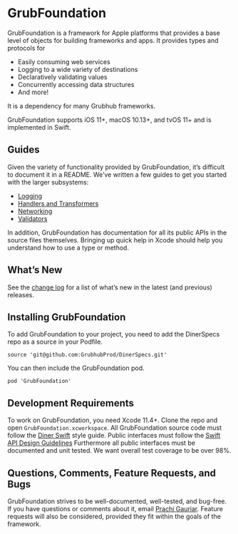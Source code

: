 # GrubFoundation


GrubFoundation is a framework for Apple platforms that provides a base level of objects for building
frameworks and apps. It provides types and protocols for

  - Easily consuming web services
  - Logging to a wide variety of destinations
  - Declaratively validating values
  - Concurrently accessing data structures
  - And more!

It is a dependency for many Grubhub frameworks.

GrubFoundation supports iOS 11+, macOS 10.13+, and tvOS 11+ and is implemented in Swift.

## Guides

Given the variety of functionality provided by GrubFoundation, it’s difficult to document it in a
README. We’ve written a few guides to get you started with the larger subsystems:

  - [Logging](Documentation/Logging.md)
  - [Handlers and Transformers](Documentation/HandlersAndTransformers.md)
  - [Networking](Documentation/Networking.md)
  - [Validators](Documentation/Validators.md)

In addition, GrubFoundation has documentation for all its public APIs in the source files
themselves. Bringing up quick help in Xcode should help you understand how to use a type or method.


## What’s New

See the [change log](CHANGELOG.md) for a list of what’s new in the latest (and previous) releases.


## Installing GrubFoundation

To add GrubFoundation to your project, you need to add the DinerSpecs repo as a source in your
Podfile.

    source 'git@github.com:GrubhubProd/DinerSpecs.git'

You can then include the GrubFoundation pod.

    pod 'GrubFoundation'


## Development Requirements

To work on GrubFoundation, you need Xcode 11.4+. Clone the repo and open
`GrubFoundation.xcworkspace`. All GrubFoundation source code must follow the [Diner
Swift][DinerSwiftStyle] style guide. Public interfaces must follow the [Swift API Design
Guidelines][SwiftAPIDesignGuidelines] Furthermore all public interfaces must be documented and unit
tested. We want overall test coverage to be over 98%.

[DinerSwiftStyle]: https://github.com/GrubhubProd/guides/blob/master/iOS/SwiftStyleGuide.md
[SwiftAPIDesignGuidelines]: https://swift.org/documentation/api-design-guidelines/


## Questions, Comments, Feature Requests, and Bugs

GrubFoundation strives to be well-documented, well-tested, and bug-free. If you have questions or
comments about it, email [Prachi Gauriar](mailto:pgauriar@grubhub.com). Feature requests will also
be considered, provided they fit within the goals of the framework.
